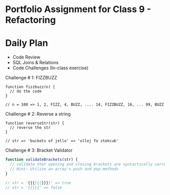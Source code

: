 # Portfolio Assignment for Class 9 - Refactoring

# Daily Plan
- Code Review
- SQL Joins & Relations
- Code Challenges (In-class exercise)

















Challenge # 1:
FIZZBUZZ

```
function fizzbuzz(n) {
  // do the code
}

// n = 100 => 1, 2, FIZZ, 4, BUZZ, .... 14, FIZZBUZZ, 16, ... 99, BUZZ
```


Challenge # 2:
Reverse a string

```
function reverseStr(str) {
  // reverse the str
}

// str => 'buckets of jello' => 'ollej fo stekcub'
```

Challenge # 3:
Bracket Validator

```javascript
function validateBrackets(str) {
  // validate that opening and closing brackets are syntactically correct.
  // Hint: Utilize an array's push and pop methods
}

// str = '{{{}{{}}}}' => true
// str = '{{}}{' => false
```
